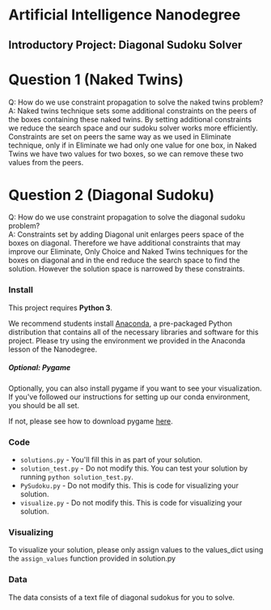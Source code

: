# Artificial Intelligence Nanodegree
## Introductory Project: Diagonal Sudoku Solver

# Question 1 (Naked Twins)
Q: How do we use constraint propagation to solve the naked twins problem?  
A: Naked twins technique sets some additional constraints on the peers of the boxes containing these naked twins.
   By setting additional constraints we reduce the search space and our sudoku solver works more efficiently.
   Constraints are set on peers the same way as we used in Eliminate technique, only if in Eliminate we had only one value for one box, in Naked Twins we have two values for two boxes, so we can remove these two values from the peers.

# Question 2 (Diagonal Sudoku)
Q: How do we use constraint propagation to solve the diagonal sudoku problem?  
A: Constraints set by adding Diagonal unit enlarges peers space of the boxes on diagonal.
   Therefore we have additional constraints that may improve our Eliminate, Only Choice and Naked Twins techniques for the boxes on diagonal and in the end reduce the search space to find the solution.
   However the solution space is narrowed by these constraints.

### Install

This project requires **Python 3**.

We recommend students install [Anaconda](https://www.continuum.io/downloads), a pre-packaged Python distribution that contains all of the necessary libraries and software for this project. 
Please try using the environment we provided in the Anaconda lesson of the Nanodegree.

##### Optional: Pygame

Optionally, you can also install pygame if you want to see your visualization. If you've followed our instructions for setting up our conda environment, you should be all set.

If not, please see how to download pygame [here](http://www.pygame.org/download.shtml).

### Code

* `solutions.py` - You'll fill this in as part of your solution.
* `solution_test.py` - Do not modify this. You can test your solution by running `python solution_test.py`.
* `PySudoku.py` - Do not modify this. This is code for visualizing your solution.
* `visualize.py` - Do not modify this. This is code for visualizing your solution.

### Visualizing

To visualize your solution, please only assign values to the values_dict using the ```assign_values``` function provided in solution.py

### Data

The data consists of a text file of diagonal sudokus for you to solve.
